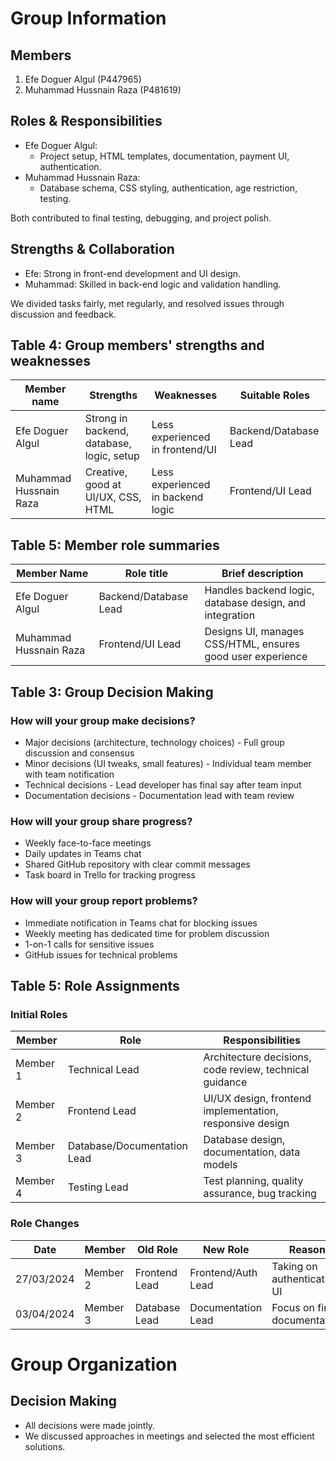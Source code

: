 # Group Information

## Members

1. Efe Doguer Algul (P447965)
2. Muhammad Hussnain Raza (P481619)

## Roles & Responsibilities

- Efe Doguer Algul:
  - Project setup, HTML templates, documentation, payment UI, authentication.
- Muhammad Hussnain Raza:
  - Database schema, CSS styling, authentication, age restriction, testing.

Both contributed to final testing, debugging, and project polish.

## Strengths & Collaboration

- Efe: Strong in front-end development and UI design.
- Muhammad: Skilled in back-end logic and validation handling.

We divided tasks fairly, met regularly, and resolved issues through discussion and feedback.

## Table 4: Group members' strengths and weaknesses

| Member name            | Strengths                                 | Weaknesses                        | Suitable Roles         |
|-----------------------|-------------------------------------------|------------------------------------|-----------------------|
| Efe Doguer Algul      | Strong in backend, database, logic, setup | Less experienced in frontend/UI    | Backend/Database Lead |
| Muhammad Hussnain Raza| Creative, good at UI/UX, CSS, HTML        | Less experienced in backend logic  | Frontend/UI Lead      |

## Table 5: Member role summaries

| Member Name            | Role title           | Brief description                                      |
|-----------------------|---------------------|--------------------------------------------------------|
| Efe Doguer Algul      | Backend/Database Lead| Handles backend logic, database design, and integration |
| Muhammad Hussnain Raza| Frontend/UI Lead     | Designs UI, manages CSS/HTML, ensures good user experience |

## Table 3: Group Decision Making

### How will your group make decisions?
- Major decisions (architecture, technology choices) - Full group discussion and consensus
- Minor decisions (UI tweaks, small features) - Individual team member with team notification
- Technical decisions - Lead developer has final say after team input
- Documentation decisions - Documentation lead with team review

### How will your group share progress?
- Weekly face-to-face meetings
- Daily updates in Teams chat
- Shared GitHub repository with clear commit messages
- Task board in Trello for tracking progress

### How will your group report problems?
- Immediate notification in Teams chat for blocking issues
- Weekly meeting has dedicated time for problem discussion
- 1-on-1 calls for sensitive issues
- GitHub issues for technical problems

## Table 5: Role Assignments

### Initial Roles
| Member | Role | Responsibilities |
|--------|------|-----------------|
| Member 1 | Technical Lead | Architecture decisions, code review, technical guidance |
| Member 2 | Frontend Lead | UI/UX design, frontend implementation, responsive design |
| Member 3 | Database/Documentation Lead | Database design, documentation, data models |
| Member 4 | Testing Lead | Test planning, quality assurance, bug tracking |

### Role Changes
| Date | Member | Old Role | New Role | Reason |
|------|---------|-----------|-----------|---------|
| 27/03/2024 | Member 2 | Frontend Lead | Frontend/Auth Lead | Taking on authentication UI |
| 03/04/2024 | Member 3 | Database Lead | Documentation Lead | Focus on final documentation |

# Group Organization

## Decision Making

- All decisions were made jointly.
- We discussed approaches in meetings and selected the most efficient solutions. 
